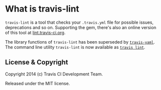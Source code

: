# What is travis-lint

`travis-lint` is a tool that checks your `.travis.yml` file for possible issues, deprecations and so on.
Supporting the gem, there's also an online version of this tool at [lint.travis-ci.org](http://lint.travis-ci.org).

The library functions of `travis-lint` has been superseded by [`travis-yaml`](https://github.com/travis-ci/travis-yaml).
The command line utility `travis-lint` is now available as [`travis lint`](https://github.com/travis-ci/travis.rb#lint).

## License & Copyright

Copyright 2014 (c) Travis CI Development Team.

Released under the MIT license.
